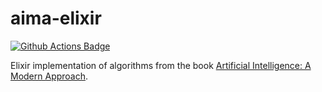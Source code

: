# aima-elixir

[![Github Actions Badge](https://github.com/aiyogi01/aima-elixir/workflows/test/badge.svg)](https://github.com/aiyogi01/aima-elixir/actions)

Elixir implementation of algorithms from the book [Artificial Intelligence: A Modern Approach](http://aima.cs.berkeley.edu/).